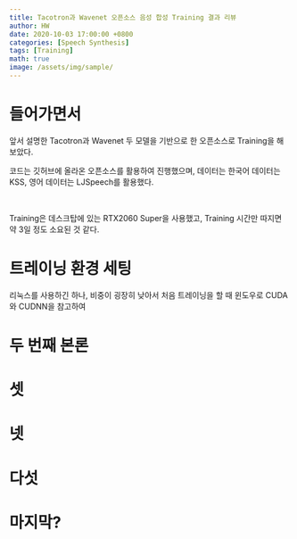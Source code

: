 ```yaml
---
title: Tacotron과 Wavenet 오픈소스 음성 합성 Training 결과 리뷰
author: HW
date: 2020-10-03 17:00:00 +0800
categories: [Speech Synthesis]
tags: [Training]
math: true
image: /assets/img/sample/
---
```




# **들어가면서**

앞서 설명한 Tacotron과 Wavenet 두 모델을 기반으로 한 오픈소스로 Training을 해보았다.<br/>

코드는 깃허브에 올라온 오픈소스를 활용하여 진행했으며, 데이터는 한국어 데이터는 KSS, 영어 데이터는 LJSpeech를 활용했다.<br/>

<br/>

Training은 데스크탑에 있는 RTX2060 Super을 사용했고, Training 시간만 따지면 약 3일 정도 소요된 것 같다.



# 트레이닝 환경 세팅

리눅스를 사용하긴 하나, 비중이 굉장히 낮아서 처음 트레이닝을 할 때 윈도우로 CUDA와 CUDNN을 참고하여 



# 두 번째 본론





# 셋





# 넷





# 다섯





# 마지막?

